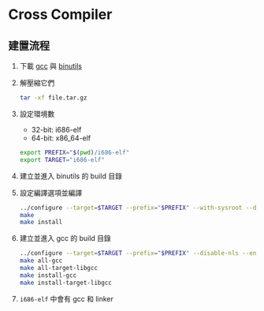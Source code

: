 # Cross Compiler

## 建置流程

1. 下載 [gcc](http://ftp.tsukuba.wide.ad.jp/software/gcc/releases) 與 [binutils](https://ftp.gnu.org/gnu/binutils)

2. 解壓縮它們

   ```bash
   tar -xf file.tar.gz
   ```

3. 設定環境數

   - 32-bit: i686-elf
   - 64-bit: x86_64-elf

   ```bash
   export PREFIX="$(pwd)/i686-elf"
   export TARGET="i686-elf"
   ```

4. 建立並進入 binutils 的 build 目錄

5. 設定編譯選項並編譯

   ```bash
   ../configure --target=$TARGET --prefix="$PREFIX" --with-sysroot --disable-nls --disable-werror
   make
   make install
   ```

6. 建立並進入 gcc 的 build 目錄

   ```bash
   ../configure --target=$TARGET --prefix="$PREFIX" --disable-nls --enable-stage1-languages=c,c++ --without-headers
   make all-gcc
   make all-target-libgcc
   make install-gcc
   make install-target-libgcc
   ```

7. `i686-elf` 中會有 gcc 和 linker

